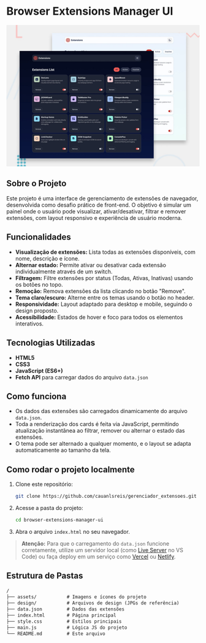 # Browser Extensions Manager UI

![Preview do projeto](./preview.jpg)

## Sobre o Projeto

Este projeto é uma interface de gerenciamento de extensões de navegador, desenvolvida como desafio prático de front-end. O objetivo é simular um painel onde o usuário pode visualizar, ativar/desativar, filtrar e remover extensões, com layout responsivo e experiência de usuário moderna.

## Funcionalidades

- **Visualização de extensões:** Lista todas as extensões disponíveis, com nome, descrição e ícone.
- **Alternar estado:** Permite ativar ou desativar cada extensão individualmente através de um switch.
- **Filtragem:** Filtre extensões por status (Todas, Ativas, Inativas) usando os botões no topo.
- **Remoção:** Remova extensões da lista clicando no botão "Remove".
- **Tema claro/escuro:** Alterne entre os temas usando o botão no header.
- **Responsividade:** Layout adaptado para desktop e mobile, seguindo o design proposto.
- **Acessibilidade:** Estados de hover e foco para todos os elementos interativos.

## Tecnologias Utilizadas

- **HTML5**  
- **CSS3**  
- **JavaScript (ES6+)**
- **Fetch API** para carregar dados do arquivo `data.json`

## Como funciona

- Os dados das extensões são carregados dinamicamente do arquivo `data.json`.
- Toda a renderização dos cards é feita via JavaScript, permitindo atualização instantânea ao filtrar, remover ou alternar o estado das extensões.
- O tema pode ser alternado a qualquer momento, e o layout se adapta automaticamente ao tamanho da tela.

## Como rodar o projeto localmente

1. Clone este repositório:
   ```bash
   git clone https://github.com/cauanlsreis/gerenciador_extensoes.git
   ```
2. Acesse a pasta do projeto:
   ```bash
   cd browser-extensions-manager-ui
   ```
3. Abra o arquivo `index.html` no seu navegador.

> **Atenção:** Para que o carregamento do `data.json` funcione corretamente, utilize um servidor local (como [Live Server](https://marketplace.visualstudio.com/items?itemName=ritwickdey.LiveServer) no VS Code) ou faça deploy em um serviço como [Vercel](https://vercel.com/) ou [Netlify](https://www.netlify.com/).


## Estrutura de Pastas

```
/
├── assets/           # Imagens e ícones do projeto
├── design/           # Arquivos de design (JPGs de referência)
├── data.json         # Dados das extensões
├── index.html        # Página principal
├── style.css         # Estilos principais
├── main.js           # Lógica JS do projeto
└── README.md         # Este arquivo
```
